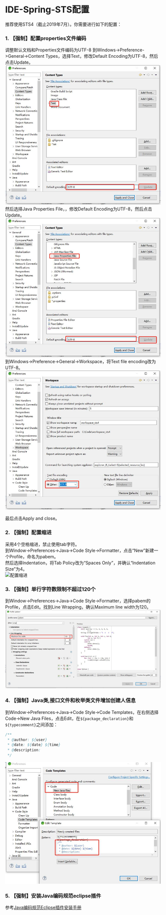 # IDE-Spring-STS配置
推荐使用STS4（截止2019年7月）。你需要进行如下的配置：  

### 1. 【强制】配置properties文件编码
调整默认文档和Properties文件编码为UTF-8
到Windows->Preference->General->Content Types，选择Text，修改Default Encoding为UTF-8，然后点击Update。  
![配置Text编码](../../images/spring-sts-properties-1.jpg)  
然后选择Java Properties File，，修改Default Encoding为UTF-8，然后点击Update。  
![配置Properties编码](../../images/spring-sts-properties-2.jpg)  
到Windows->Preference->General->Workspace，将Text file encoding改为UTF-8。  
![配置Workspace Text File编码](../../images/spring-sts-properties-3.jpg)  

最后点击Apply and close。  

### 2. 【强制】配置缩进
采用4个空格缩进，禁止使用tab字符。  
到Window->Preferences->Java->Code Style->Formatter，点击“New”新建一个Profile，命名为pabem。  
然后选择Indentation，将Tab Policy改为“Spaces Only”，并确认“Indentation Size”为4。  
![配置缩进](../../images/spring-sts-indent.jpg.jpg)  

### 3. 【强制】单行字符数限制不超过120个
到Window->Preferences->Java->Code Style->Formatter，选择pabem的Profile，点击Edit。找到Line Wrapping，确认Maximum line width为120。  
![配置单行字符限制](../../images/spring-sts-wrap.jpg)  

### 4. 【强制】Java类,接口文件和枚举类文件增加创建人信息
到Window->Preferences->Java->Code Style->Code Templates，在右侧选择Code->New Java Files，点击Edit，在`${package_declaration}`和`${typecomment}`之间添加：  
```java
/**
 * @author: ${user}
 * @date: ${date} ${time}
 * @description: 
 */
```
![配置创建人信息](../../images/spring-sts-template.jpg)  

### 5. 【强制】安装Java编码规范eclipse插件
参考[Java编码规范Eclipse插件安装手册](eclipse-plugin/README_cn.md)  
